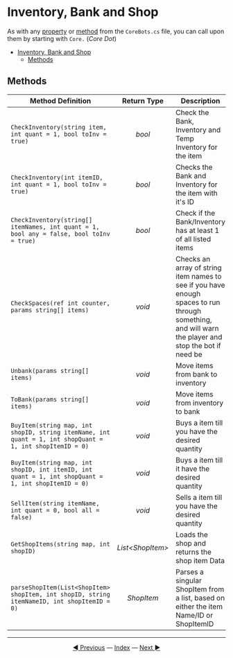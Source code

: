 # Inventory, Bank and Shop

As with any [property](#properties) or [method](#methods) from the `CoreBots.cs` file, you can call upon them by starting with `Core.` (*Core Dot*)

- [Inventory, Bank and Shop](#inventory-bank-and-shop)
  - [Methods](#methods)

## Methods

| Method Definition                                                                                        |      Return Type       | Description                                                                                                                                          |
| -------------------------------------------------------------------------------------------------------- | :--------------------: | ---------------------------------------------------------------------------------------------------------------------------------------------------- |
| `CheckInventory(string item, int quant = 1, bool toInv = true)`                                          |         *bool*         | Check the Bank, Inventory and Temp Inventory for the item                                                                                            |
| `CheckInventory(int itemID, int quant = 1, bool toInv = true)`                                           |         *bool*         | Checks the Bank and Inventory for the item with it's ID                                                                                              |
| `CheckInventory(string[] itemNames, int quant = 1, bool any = false, bool toInv = true)`                 |         *bool*         | Check if the Bank/Inventory has at least 1 of all listed items                                                                                       |
| `CheckSpaces(ref int counter, params string[] items)`                                                    |         *void*         | Checks an array of string item names to see if you have enough spaces to run through something, and will warn the player and stop the bot if need be |
| `Unbank(params string[] items)`                                                                          |         *void*         | Move items from bank to inventory                                                                                                                    |
| `ToBank(params string[] items)`                                                                          |         *void*         | Move items from inventory to bank                                                                                                                    |
| `BuyItem(string map, int shopID, string itemName, int quant = 1, int shopQuant = 1, int shopItemID = 0)` |         *void*         | Buys a item till you have the desired quantity                                                                                                       |
| `BuyItem(string map, int shopID, int itemID, int quant = 1, int shopQuant = 1, int shopItemID = 0)`      |         *void*         | Buys a item till it have the desired quantity                                                                                                        |
| `SellItem(string itemName, int quant = 0, bool all = false)`                                             |         *void*         | Sells a item till you have the desired quantity                                                                                                      |
| `GetShopItems(string map, int shopID)`                                                                   | *List&lt;ShopItem&gt;* | Loads the shop and returns the shop item Data                                                                                                        |
| `parseShopItem(List<ShopItem> shopItem, int shopID, string itemNameID, int shopItemID = 0)`              |       *ShopItem*       | Parses a singular ShopItem from a list, based on either the item Name/ID or ShopItemID                                                               |

---------
<center>
    <a href="Start and Stop" title="Start/Stop">◄ Previous</a> 
    — <a href="index" title="Back to Index">Index</a> — 
    <a href="Drops" title="Drops">Next ►</a>
</center>